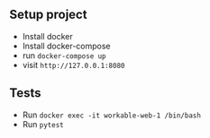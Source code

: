 ## Setup project

- Install docker
- Install docker-compose
- run `docker-compose up`
- visit `http://127.0.0.1:8080`


## Tests

- Run `docker exec -it workable-web-1 /bin/bash`
- Run `pytest`
